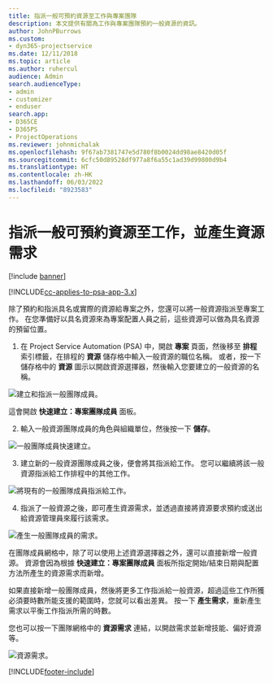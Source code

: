 ```yaml
---
title: 指派一般可預約資源至工作與專案團隊
description: 本文提供有關為工作與專案團隊預約一般資源的資訊。
author: JohnPBurrows
ms.custom:
- dyn365-projectservice
ms.date: 12/11/2018
ms.topic: article
ms.author: ruhercul
audience: Admin
search.audienceType:
- admin
- customizer
- enduser
search.app:
- D365CE
- D365PS
- ProjectOperations
ms.reviewer: johnmichalak
ms.openlocfilehash: 9f67ab7381747e5d780f8b0024dd98ae8420d05f
ms.sourcegitcommit: 6cfc50d89528df977a8f6a55c1ad39d99800d9b4
ms.translationtype: HT
ms.contentlocale: zh-HK
ms.lasthandoff: 06/03/2022
ms.locfileid: "8923583"
---
```

# <a name="assign-generic-bookable-resources-to-a-task-and-generate-resource-requirements"></a>指派一般可預約資源至工作，並產生資源需求 

[!include [banner](../includes/psa-now-project-operations.md)]

[!INCLUDE[cc-applies-to-psa-app-3.x](../includes/cc-applies-to-psa-app-3x.md)]

除了預約和指派具名或實際的資源給專案之外，您還可以將一般資源指派至專案工作。 在您準備好以具名資源來為專案配置人員之前，這些資源可以做為具名資源的預留位置。 

1. 在 Project Service Automation (PSA) 中，開啟 **專案** 頁面，然後移至 **排程** 索引標籤，在排程的 **資源** 儲存格中輸入一般資源的職位名稱。 或者，按一下儲存格中的 **資源** 圖示以開啟資源選擇器，然後輸入您要建立的一般資源的名稱。

![建立和指派一般團隊成員。](media/RM-how-to-9.png)

這會開啟 **快速建立：專案團隊成員** 面板。 

2. 輸入一般資源團隊成員的角色與組織單位，然後按一下 **儲存**。

![一般團隊成員快速建立。](media/RM-how-to-10.png)

3. 建立新的一般資源團隊成員之後，便會將其指派給工作。 您可以繼續將該一般資源指派給工作排程中的其他工作。

![將現有的一般團隊成員指派給工作。](media/RM-how-to-11.png)

4. 指派了一般資源之後，即可產生資源需求，並透過直接將資源要求預約或送出給資源管理員來履行該需求。

![產生一般團隊成員的需求。](media/RM-how-to-12.png)

在團隊成員網格中，除了可以使用上述資源選擇器之外，還可以直接新增一般資源。 資源會因為根據 **快速建立：專案團隊成員** 面板所指定開始/結束日期與配置方法所產生的資源需求而新增。

如果直接新增一般團隊成員，然後將更多工作指派給一般資源，超過這些工作所獲必須要時數所能支援的範圍時，您就可以看出差異。 按一下 **產生需求**，重新產生需求以平衡工作指派所需的時數。

您也可以按一下團隊網格中的 **資源需求** 連結，以開啟需求並新增技能、偏好資源等。

![資源需求。](media/RM-how-to-13.png)



[!INCLUDE[footer-include](../includes/footer-banner.md)]
